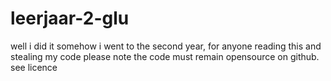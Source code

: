 # leerjaar-2-glu
well i did it somehow i went to the second year, for anyone reading this and stealing my code please note the code must remain opensource on github. see licence
